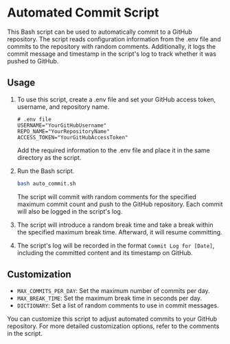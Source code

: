 # Automated Commit Script

This Bash script can be used to automatically commit to a GitHub repository. The script reads configuration information from the .env file and commits to the repository with random comments. Additionally, it logs the commit message and timestamp in the script's log to track whether it was pushed to GitHub.

## Usage

1. To use this script, create a .env file and set your GitHub access token, username, and repository name.

    ```plaintext
    # .env file
    USERNAME="YourGitHubUsername"
    REPO_NAME="YourRepositoryName"
    ACCESS_TOKEN="YourGitHubAccessToken"
    ```

   Add the required information to the .env file and place it in the same directory as the script.

2. Run the Bash script.

    ```bash
    bash auto_commit.sh
    ```

   The script will commit with random comments for the specified maximum commit count and push to the GitHub repository. Each commit will also be logged in the script's log.

3. The script will introduce a random break time and take a break within the specified maximum break time. Afterward, it will resume committing.

4. The script's log will be recorded in the format `Commit Log for [Date]`, including the committed content and its timestamp on GitHub.

## Customization

- `MAX_COMMITS_PER_DAY`: Set the maximum number of commits per day.
- `MAX_BREAK_TIME`: Set the maximum break time in seconds per day.
- `DICTIONARY`: Set a list of random comments to use in commit messages.

You can customize this script to adjust automated commits to your GitHub repository. For more detailed customization options, refer to the comments in the script.
